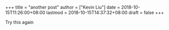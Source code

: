 +++
title = "another post"
author = ["Kevin Liu"]
date = 2018-10-15T11:26:00+08:00
lastmod = 2018-10-15T14:37:32+08:00
draft = false
+++

Try this again
